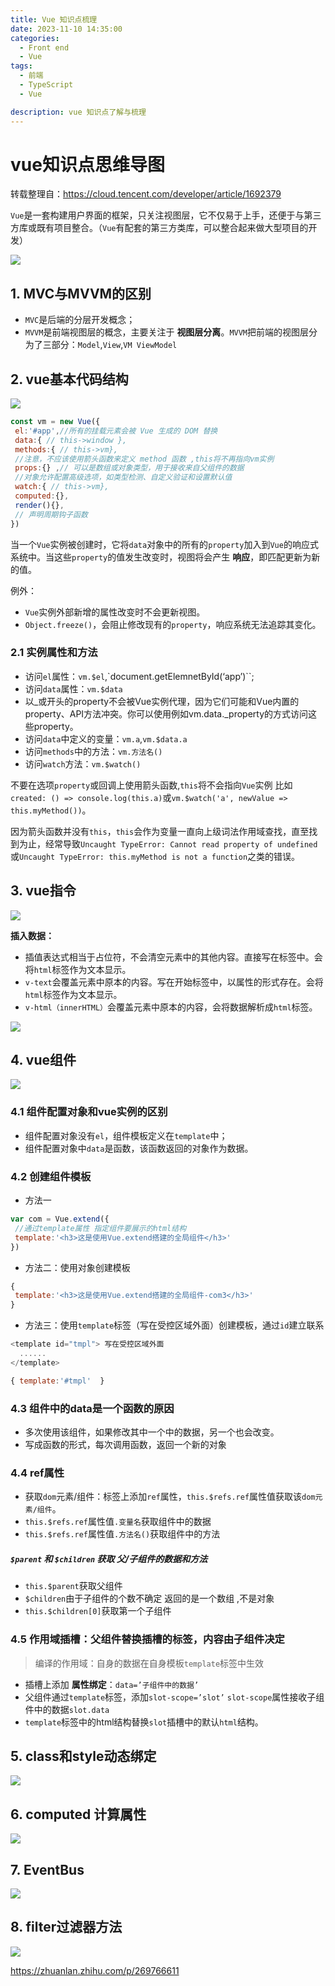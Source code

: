 ```yaml
---
title: Vue 知识点梳理
date: 2023-11-10 14:35:00
categories:
  - Front end
  - Vue
tags:
  - 前端
  - TypeScript
  - Vue

description: vue 知识点了解与梳理
---
```



# vue知识点思维导图

转载整理自：https://cloud.tencent.com/developer/article/1692379

`Vue`是一套构建用户界面的框架，只关注视图层，它不仅易于上手，还便于与第三方库或既有项目整合。（`Vue`有配套的第三方类库，可以整合起来做大型项目的开发）

![](./img/003-map.png)

## 1. MVC与MVVM的区别

-   `MVC`是后端的分层开发概念；
-   `MVVM`是前端视图层的概念，主要关注于 **视图层分离**。`MVVM`把前端的视图层分为了三部分：`Model`,`View`,`VM ViewModel`

## 2. vue基本代码结构

![](./img/004-map.png)

```js
const vm = new Vue({
 el:'#app',//所有的挂载元素会被 Vue 生成的 DOM 替换
 data:{ // this->window },
 methods:{ // this->vm},
 //注意，不应该使用箭头函数来定义 method 函数 ,this将不再指向vm实例
 props:{} ,// 可以是数组或对象类型，用于接收来自父组件的数据
 //对象允许配置高级选项，如类型检测、自定义验证和设置默认值
 watch:{ // this->vm},
 computed:{},
 render(){},
 // 声明周期钩子函数
})
```

当一个`Vue`实例被创建时，它将`data`对象中的所有的`property`加入到`Vue`的响应式系统中。当这些`property`的值发生改变时，视图将会产生 **响应**，即匹配更新为新的值。

例外：

-   `Vue`实例外部新增的属性改变时不会更新视图。
-   `Object.freeze()`，会阻止修改现有的`property`，响应系统无法追踪其变化。

### 2.1 实例属性和方法

-   访问`el`属性：`vm.$el`,`document.getElemnetById(‘app’)``;
-   访问`data`属性：`vm.$data`
-   以_或开头的property不会被Vue实例代理，因为它们可能和Vue内置的property、API方法冲突。你可以使用例如vm.data._property的方式访问这些property。
-   访问`data`中定义的变量：`vm.a`,`vm.$data.a`
-   访问`methods`中的方法：`vm.方法名()`
-   访问`watch`方法：`vm.$watch()`

不要在选项`property`或回调上使用箭头函数,`this`将不会指向`Vue`实例 比如`created: () => console.log(this.a)`或`vm.$watch('a', newValue => this.myMethod())`。

因为箭头函数并没有`this`，`this`会作为变量一直向上级词法作用域查找，直至找到为止，经常导致`Uncaught TypeError: Cannot read property of undefined`或`Uncaught TypeError: this.myMethod is not a function`之类的错误。

## 3. vue指令

![](./img/005-map.jpg)

**插入数据：**

-   插值表达式相当于占位符，不会清空元素中的其他内容。直接写在标签中。会将`html`标签作为文本显示。
-   `v-text`会覆盖元素中原本的内容。写在开始标签中，以属性的形式存在。会将`html`标签作为文本显示。
-   `v-html（innerHTML）`会覆盖元素中原本的内容，会将数据解析成`html`标签。

![](./img/006-map.png)

## 4. vue组件

![](./img/007-map.png)

### 4.1  **组件配置对象和vue实例的区别**

-   组件配置对象没有`el`，组件模板定义在`template`中；
-   组件配置对象中`data`是函数，该函数返回的对象作为数据。

### 4.2 创建组件模板

-   方法一

```javascript
var com = Vue.extend({
 //通过template属性 指定组件要展示的html结构
 template:'<h3>这是使用Vue.extend搭建的全局组件</h3>' 
})
```

-   方法二：使用对象创建模板

```javascript
{
 template:'<h3>这是使用Vue.extend搭建的全局组件-com3</h3>'      
}
```

-   方法三：使用`template`标签（写在受控区域外面）创建模板，通过`id`建立联系

```javascript
<template id="tmpl"> 写在受控区域外面
  ......
</template> 

{ template:'#tmpl'  }
```

### 4.3 组件中的data是一个函数的原因

-   多次使用该组件，如果修改其中一个中的数据，另一个也会改变。
-   写成函数的形式，每次调用函数，返回一个新的对象

### 4.4 ref属性

-   获取`dom`元素/组件：标签上添加`ref`属性，`this.$refs.ref`属性值获取该`dom元素/组件`。
-   `this.$refs.ref`属性值`.变量名`获取组件中的数据
-   `this.$refs.ref`属性值`.方法名()`获取组件中的方法

##### **`$parent` 和 `$children` 获取 父/子组件的数据和方法**

-   `this.$parent`获取父组件
-   `$children`由于子组件的个数不确定 返回的是一个数组 ,不是对象
-   `this.$children[0]`获取第一个子组件

### 4.5 作用域插槽：父组件替换插槽的标签，内容由子组件决定

>   编译的作用域：自身的数据在自身模板`template`标签中生效

-   插槽上添加 **属性绑定**：`data=’子组件中的数据’`
-   父组件通过`template`标签，添加`slot-scope=’slot’` `slot-scope`属性接收子组件中的数据`slot.data`
-   `template`标签中的html结构替换`slot`插槽中的默认`html`结构。

## 5. class和style动态绑定

![](./img/008-map.jpg)



## 6. computed 计算属性

![](./img/009-map.png)

## 7. EventBus

![](./img/010-map.png)



## 8. filter过滤器方法

![](./img/011-map.png)

https://zhuanlan.zhihu.com/p/269766611